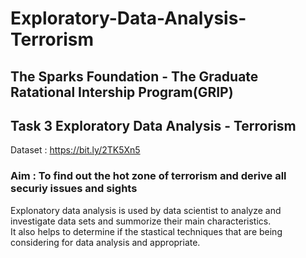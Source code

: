 # Exploratory-Data-Analysis-Terrorism
## The Sparks Foundation - The Graduate Ratational Intership Program(GRIP)
## Task 3 Exploratory Data Analysis - Terrorism
Dataset : https://bit.ly/2TK5Xn5
### Aim : To find out the hot zone of terrorism and derive all securiy issues and sights
Explonatory data analysis is used by data scientist to analyze and investigate data sets and summorize their main characteristics. <br>
It also helps to determine if the stastical techniques that are being considering for data analysis and appropriate.
